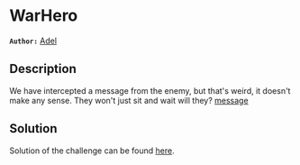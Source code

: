 # WarHero

**`Author:`** [Adel](https://github.com/Spidey-y)

## Description

We have intercepted a message from the enemy, but that's weird, it doesn't make any sense. They won't just sit and wait will they?
[message](https://drive.google.com/file/d/1b2dpLwqtic6de2GUfTYqyd9v9zYGfSCO/view?usp=sharing)


## Solution

Solution of the challenge can be found [here](solution/).

